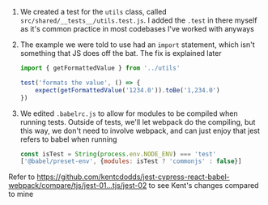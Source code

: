 1. We created a test for the `utils` class, called
   `src/shared/__tests__/utils.test.js`. I added the `.test` in there myself as
   it's common practice in most codebases I've worked with anyways
1. The example we were told to use had an `import` statement, which isn't
   something that JS does off the bat. The fix is explained later

   ```js
   import { getFormattedValue } from '../utils'

   test('formats the value', () => {
       expect(getFormattedValue('1234.0')).toBe('1,234.0')
   })
   ```

1. We edited `.babelrc.js` to allow for modules to be compiled when running
   tests. Outside of tests, we'll let webpack do the compiling, but this way, we
   don't need to involve webpack, and can just enjoy that jest refers to babel
   when running
   ```js
   const isTest = String(process.env.NODE_ENV) === 'test'
   ['@babel/preset-env', {modules: isTest ? 'commonjs' : false}]
   ```

Refer to
https://github.com/kentcdodds/jest-cypress-react-babel-webpack/compare/tjs/jest-01...tjs/jest-02
to see Kent's changes compared to mine
